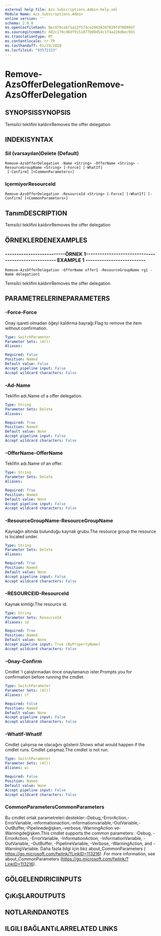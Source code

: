 ```yaml
---
external help file: Azs.Subscriptions.Admin-help.xml
Module Name: Azs.Subscriptions.Admin
online version: ''
schema: 2.0.0
ms.openlocfilehash: 0ec978cebfaa12f574ce20638347839fd70099df
ms.sourcegitcommit: 4d2c178cd6df9151877b08d54c1f4a228dbec9d1
ms.translationtype: MT
ms.contentlocale: tr-TR
ms.lasthandoff: 01/29/2020
ms.locfileid: "93572153"
---
```

# <span data-ttu-id="6bcbc-101">Remove-AzsOfferDelegation</span><span class="sxs-lookup"><span data-stu-id="6bcbc-101">Remove-AzsOfferDelegation</span></span>

## <span data-ttu-id="6bcbc-102">SYNOPSIS</span><span class="sxs-lookup"><span data-stu-id="6bcbc-102">SYNOPSIS</span></span>
<span data-ttu-id="6bcbc-103">Temsilci teklifini kaldırır</span><span class="sxs-lookup"><span data-stu-id="6bcbc-103">Removes the offer delegation</span></span>

## <span data-ttu-id="6bcbc-104">INDEKI</span><span class="sxs-lookup"><span data-stu-id="6bcbc-104">SYNTAX</span></span>

### <span data-ttu-id="6bcbc-105">Sil (varsayılan)</span><span class="sxs-lookup"><span data-stu-id="6bcbc-105">Delete (Default)</span></span>
```
Remove-AzsOfferDelegation -Name <String> -OfferName <String> -ResourceGroupName <String> [-Force] [-WhatIf]
 [-Confirm] [<CommonParameters>]
```

### <span data-ttu-id="6bcbc-106">Içermiyor</span><span class="sxs-lookup"><span data-stu-id="6bcbc-106">ResourceId</span></span>
```
Remove-AzsOfferDelegation -ResourceId <String> [-Force] [-WhatIf] [-Confirm] [<CommonParameters>]
```

## <span data-ttu-id="6bcbc-107">Tanım</span><span class="sxs-lookup"><span data-stu-id="6bcbc-107">DESCRIPTION</span></span>
<span data-ttu-id="6bcbc-108">Temsilci teklifini kaldırır</span><span class="sxs-lookup"><span data-stu-id="6bcbc-108">Removes the offer delegation</span></span>

## <span data-ttu-id="6bcbc-109">ÖRNEKLERDEN</span><span class="sxs-lookup"><span data-stu-id="6bcbc-109">EXAMPLES</span></span>

### <span data-ttu-id="6bcbc-110">--------------------------ÖRNEK 1--------------------------</span><span class="sxs-lookup"><span data-stu-id="6bcbc-110">-------------------------- EXAMPLE 1 --------------------------</span></span>
```
Remove-AzsOfferDelegation -OfferName offer1 -ResourceGroupName rg1 -Name delegation1
```

<span data-ttu-id="6bcbc-111">Temsilci teklifini kaldırır</span><span class="sxs-lookup"><span data-stu-id="6bcbc-111">Removes the offer delegation</span></span>

## <span data-ttu-id="6bcbc-112">PARAMETRELERINE</span><span class="sxs-lookup"><span data-stu-id="6bcbc-112">PARAMETERS</span></span>

### <span data-ttu-id="6bcbc-113">-Force</span><span class="sxs-lookup"><span data-stu-id="6bcbc-113">-Force</span></span>
<span data-ttu-id="6bcbc-114">Onay işareti olmadan öğeyi kaldırma bayrağı.</span><span class="sxs-lookup"><span data-stu-id="6bcbc-114">Flag to remove the item without confirmation.</span></span>

```yaml
Type: SwitchParameter
Parameter Sets: (All)
Aliases: 

Required: False
Position: Named
Default value: False
Accept pipeline input: False
Accept wildcard characters: False
```

### <span data-ttu-id="6bcbc-115">-Ad</span><span class="sxs-lookup"><span data-stu-id="6bcbc-115">-Name</span></span>
<span data-ttu-id="6bcbc-116">Teklifin adı.</span><span class="sxs-lookup"><span data-stu-id="6bcbc-116">Name of a offer delegation.</span></span>

```yaml
Type: String
Parameter Sets: Delete
Aliases: 

Required: True
Position: Named
Default value: None
Accept pipeline input: False
Accept wildcard characters: False
```

### <span data-ttu-id="6bcbc-117">-OfferName</span><span class="sxs-lookup"><span data-stu-id="6bcbc-117">-OfferName</span></span>
<span data-ttu-id="6bcbc-118">Teklifin adı.</span><span class="sxs-lookup"><span data-stu-id="6bcbc-118">Name of an offer.</span></span>

```yaml
Type: String
Parameter Sets: Delete
Aliases: 

Required: True
Position: Named
Default value: None
Accept pipeline input: False
Accept wildcard characters: False
```

### <span data-ttu-id="6bcbc-119">-ResourceGroupName</span><span class="sxs-lookup"><span data-stu-id="6bcbc-119">-ResourceGroupName</span></span>
<span data-ttu-id="6bcbc-120">Kaynağın altında bulunduğu kaynak grubu.</span><span class="sxs-lookup"><span data-stu-id="6bcbc-120">The resource group the resource is located under.</span></span>

```yaml
Type: String
Parameter Sets: Delete
Aliases: 

Required: True
Position: Named
Default value: None
Accept pipeline input: False
Accept wildcard characters: False
```

### <span data-ttu-id="6bcbc-121">-RESOURCEID</span><span class="sxs-lookup"><span data-stu-id="6bcbc-121">-ResourceId</span></span>
<span data-ttu-id="6bcbc-122">Kaynak kimliği.</span><span class="sxs-lookup"><span data-stu-id="6bcbc-122">The resource id.</span></span>

```yaml
Type: String
Parameter Sets: ResourceId
Aliases: id

Required: True
Position: Named
Default value: None
Accept pipeline input: True (ByPropertyName)
Accept wildcard characters: False
```

### <span data-ttu-id="6bcbc-123">-Onay</span><span class="sxs-lookup"><span data-stu-id="6bcbc-123">-Confirm</span></span>
<span data-ttu-id="6bcbc-124">Cmdlet 'i çalıştırmadan önce onaylamanızı ister.</span><span class="sxs-lookup"><span data-stu-id="6bcbc-124">Prompts you for confirmation before running the cmdlet.</span></span>

```yaml
Type: SwitchParameter
Parameter Sets: (All)
Aliases: cf

Required: False
Position: Named
Default value: None
Accept pipeline input: False
Accept wildcard characters: False
```

### <span data-ttu-id="6bcbc-125">-WhatIf</span><span class="sxs-lookup"><span data-stu-id="6bcbc-125">-WhatIf</span></span>
<span data-ttu-id="6bcbc-126">Cmdlet çalışırsa ne olacağını gösterir.</span><span class="sxs-lookup"><span data-stu-id="6bcbc-126">Shows what would happen if the cmdlet runs.</span></span>
<span data-ttu-id="6bcbc-127">Cmdlet çalışmaz.</span><span class="sxs-lookup"><span data-stu-id="6bcbc-127">The cmdlet is not run.</span></span>

```yaml
Type: SwitchParameter
Parameter Sets: (All)
Aliases: wi

Required: False
Position: Named
Default value: None
Accept pipeline input: False
Accept wildcard characters: False
```

### <span data-ttu-id="6bcbc-128">CommonParameters</span><span class="sxs-lookup"><span data-stu-id="6bcbc-128">CommonParameters</span></span>
<span data-ttu-id="6bcbc-129">Bu cmdlet ortak parametreleri destekler:-Debug,-ErrorAction,-ErrorVariable,-ınformationaction,-ınformationvariable,-OutVariable,-OutBuffer,-Pipelinedeğişken,-verbose,-WarningAction ve-Warningdeğişken.</span><span class="sxs-lookup"><span data-stu-id="6bcbc-129">This cmdlet supports the common parameters: -Debug, -ErrorAction, -ErrorVariable, -InformationAction, -InformationVariable, -OutVariable, -OutBuffer, -PipelineVariable, -Verbose, -WarningAction, and -WarningVariable.</span></span> <span data-ttu-id="6bcbc-130">Daha fazla bilgi için bkz about_CommonParameters ( https://go.microsoft.com/fwlink/?LinkID=113216) .</span><span class="sxs-lookup"><span data-stu-id="6bcbc-130">For more information, see about_CommonParameters (https://go.microsoft.com/fwlink/?LinkID=113216).</span></span>

## <span data-ttu-id="6bcbc-131">GÖLGELENDIRICI</span><span class="sxs-lookup"><span data-stu-id="6bcbc-131">INPUTS</span></span>

## <span data-ttu-id="6bcbc-132">ÇıKıŞLAR</span><span class="sxs-lookup"><span data-stu-id="6bcbc-132">OUTPUTS</span></span>

## <span data-ttu-id="6bcbc-133">NOTLARıNDA</span><span class="sxs-lookup"><span data-stu-id="6bcbc-133">NOTES</span></span>

## <span data-ttu-id="6bcbc-134">ILGILI BAĞLANTıLAR</span><span class="sxs-lookup"><span data-stu-id="6bcbc-134">RELATED LINKS</span></span>

